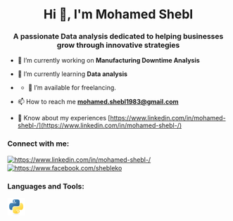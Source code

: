 <h1 align="center">Hi 👋, I'm Mohamed Shebl</h1>
<h3 align="center">A passionate Data analysis dedicated to helping businesses grow through innovative strategies</h3>

- 🔭 I’m currently working on **Manufacturing Downtime Analysis**

- 🌱 I’m currently learning **Data analysis**

- - 🤝 I’m available for freelancing.

- 📫 How to reach me **mohamed.shebl1983@gmail.com**

- 📄 Know about my experiences [https://www.linkedin.com/in/mohamed-shebl-/](https://www.linkedin.com/in/mohamed-shebl-/)

<h3 align="left">Connect with me:</h3>
<p align="left">
<a href="https://linkedin.com/in/https://www.linkedin.com/in/mohamed-shebl-/" target="blank"><img align="center" src="https://raw.githubusercontent.com/rahuldkjain/github-profile-readme-generator/master/src/images/icons/Social/linked-in-alt.svg" alt="https://www.linkedin.com/in/mohamed-shebl-/" height="30" width="40" /></a>
<a href="https://fb.com/https://www.facebook.com/shebleko" target="blank"><img align="center" src="https://raw.githubusercontent.com/rahuldkjain/github-profile-readme-generator/master/src/images/icons/Social/facebook.svg" alt="https://www.facebook.com/shebleko" height="30" width="40" /></a>
</p>

<h3 align="left">Languages and Tools:</h3>
<p align="left"> <a href="https://www.python.org" target="_blank" rel="noreferrer"> <img src="https://raw.githubusercontent.com/devicons/devicon/master/icons/python/python-original.svg" alt="python" width="40" height="40"/> </a> </p>
